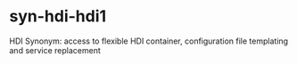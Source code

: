# syn-hdi-hdi1
HDI Synonym: access to flexible HDI container, configuration file templating and service replacement